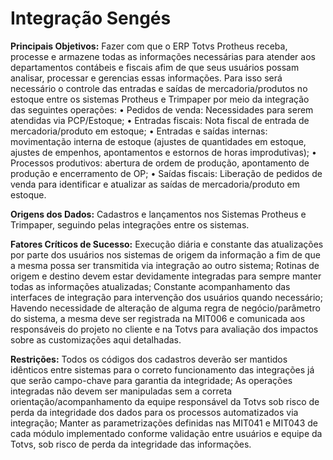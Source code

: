 # Integração Sengés
**Principais Objetivos:** 
Fazer com que o ERP Totvs Protheus receba, processe e armazene todas as informações necessárias para atender aos departamentos contábeis e fiscais afim de que seus usuários possam analisar, processar e gerencias essas informações.
Para isso será necessário o controle das entradas e saídas de mercadoria/produtos no estoque entre os sistemas Protheus e Trimpaper por meio da integração das seguintes operações:
•	Pedidos de venda: Necessidades para serem atendidas via PCP/Estoque;
•	Entradas fiscais: Nota fiscal de entrada de mercadoria/produto em estoque;
•	Entradas e saídas internas: movimentação interna de estoque (ajustes de quantidades em estoque, ajustes de empenhos, apontamentos e estornos de horas improdutivas);
•	Processos produtivos: abertura de ordem de produção, apontamento de produção e encerramento de OP;
•	Saídas fiscais: Liberação de pedidos de venda para identificar e atualizar as saídas de mercadoria/produto em estoque.

**Origens dos Dados:** 
Cadastros e lançamentos nos Sistemas Protheus e Trimpaper, seguindo pelas integrações entre os sistemas.

**Fatores Críticos de Sucesso:** 
Execução diária e constante das atualizações por parte dos usuários nos sistemas de origem da informação a fim de que a mesma possa ser transmitida via integração ao outro sistema;
Rotinas de origem e destino devem estar devidamente integradas para sempre manter todas as informações atualizadas;
Constante acompanhamento das interfaces de integração para intervenção dos usuários quando necessário;
Havendo necessidade de alteração de alguma regra de negócio/parâmetro do sistema, a mesma deve ser registrada na MIT006 e comunicada aos responsáveis do projeto no cliente e na Totvs para avaliação dos impactos sobre as customizações aqui detalhadas.

**Restrições:** 
Todos os códigos dos cadastros deverão ser mantidos idênticos entre sistemas para o correto funcionamento das integrações já que serão campo-chave para garantia da integridade;
As operações integradas não devem ser manipuladas sem a correta orientação/acompanhamento da equipe responsável da Totvs sob risco de perda da integridade dos dados para os processos automatizados via integração;
Manter as parametrizações definidas nas MIT041 e MIT043 de cada módulo implementado conforme validação entre usuários e equipe da Totvs, sob risco de perda da integridade das informações.
